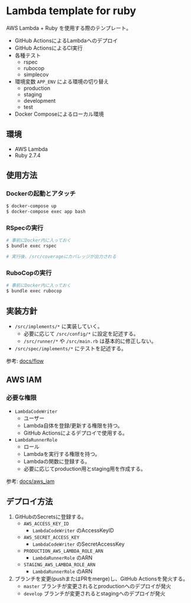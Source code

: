 # Lambda template for ruby

AWS Lambda + Ruby を使用する際のテンプレート。

- GitHub ActionsによるLambdaへのデプロイ
- GitHub ActionsによるCI実行
- 各種テスト
  - rspec
  - rubocop
  - simplecov
- 環境変数 `APP_ENV` による環境の切り替え
  - production
  - staging
  - development
  - test
- Docker Composeによるローカル環境

## 環境

- AWS Lambda
- Ruby 2.7.4

## 使用方法

### Dockerの起動とアタッチ
```sh
$ docker-compose up
$ docker-compose exec app bash
```

### RSpecの実行
```sh
# 事前にDocker内に入っておく
$ bundle exec rspec

# 実行後、/src/coverageにカバレッジが出力される
```

### RuboCopの実行
```sh
# 事前にDocker内に入っておく
$ bundle exec rubocop
```

## 実装方針

- `/src/implements/*` に実装していく。
    - 必要に応じて `/src/config/*` に設定を記述する。
    - `/src/runner/*` や `/src/main.rb` は基本的に修正しない。
- `/src/spec/implements/*` にテストを記述する。

参考: [docs/flow](docs/flow)

## AWS IAM

### 必要な権限
- `LambdaCodeWriter`
    - ユーザー
    - Lambda自体を登録/更新する権限を持つ。
    - GitHub Actionsによるデプロイで使用する。
- `LambdaRunnerRole`
    - ロール
    - Lambdaを実行する権限を持つ。
    - Lambdaの関数に登録する。
    - 必要に応じてproduction用とstaging用を作成する。

参考: [docs/aws_iam](docs/aws_iam)

## デプロイ方法

1. GitHubのSecretsに登録する。
    - `AWS_ACCESS_KEY_ID `
        - `LambdaCodeWriter` のAccessKeyID
    - `AWS_SECRET_ACCESS_KEY`
        - `LambdaCodeWriter` のSecretAccessKey
    - `PRODUCTION_AWS_LAMBDA_ROLE_ARN`
        - `LambdaRunnerRole` のARN
    - `STAGING_AWS_LAMBDA_ROLE_ARN`
        - `LambdaRunnerRole` のARN
1. ブランチを変更(pushまたはPRをmerge)し、GitHub Actionsを発火する。
    - `master` ブランチが変更されるとproductionへのデプロイが発火
    - `develop` ブランチが変更されるとstagingへのデプロイが発火
